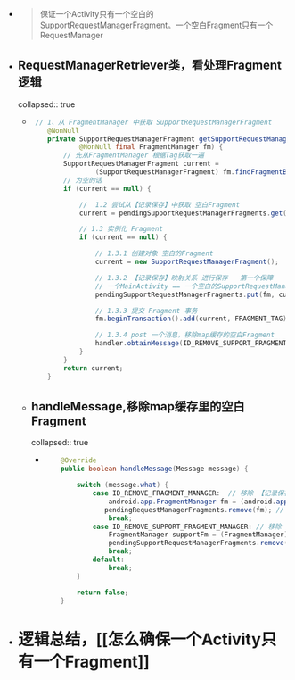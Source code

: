 - >保证一个Activity只有一个空白的SupportRequestManagerFragment。一个空白Fragment只有一个RequestManager
- ## RequestManagerRetriever类，看处理Fragment逻辑
  collapsed:: true
	- ```java
	   // 1、从 FragmentManager 中获取 SupportRequestManagerFragment
	      @NonNull
	      private SupportRequestManagerFragment getSupportRequestManagerFragment(
	              @NonNull final FragmentManager fm) {
	          // 先从FragmentManager 根据Tag获取一遍
	          SupportRequestManagerFragment current =
	                  (SupportRequestManagerFragment) fm.findFragmentByTag(FRAGMENT_TAG);
	          // 为空的话
	          if (current == null) {
	  
	              //  1.2 尝试从【记录保存】中获取 空白Fragment
	              current = pendingSupportRequestManagerFragments.get(fm);
	  
	              // 1.3 实例化 Fragment
	              if (current == null) {
	  
	                  // 1.3.1 创建对象 空白的Fragment
	                  current = new SupportRequestManagerFragment();  // 重复创建
	  
	                  // 1.3.2 【记录保存】映射关系 进行保存   第一个保障
	                  // 一个MainActivity == 一个空白的SupportRequestManagerFragment == 一个RequestManager
	                  pendingSupportRequestManagerFragments.put(fm, current);
	  
	                  // 1.3.3 提交 Fragment 事务
	                  fm.beginTransaction().add(current, FRAGMENT_TAG).commitAllowingStateLoss();
	  
	                  // 1.3.4 post 一个消息，移除map缓存的空白Fragment
	                  handler.obtainMessage(ID_REMOVE_SUPPORT_FRAGMENT_MANAGER, fm).sendToTarget();
	              }
	          }
	          return current;
	      }
	  ```
	- ## handleMessage,移除map缓存里的空白Fragment
	  collapsed:: true
		- ```java
		      @Override
		      public boolean handleMessage(Message message) {
		  
		          switch (message.what) {
		              case ID_REMOVE_FRAGMENT_MANAGER:  // 移除 【记录保存】  1.3.5 post 一个消息
		                  android.app.FragmentManager fm = (android.app.FragmentManager) message.obj;
		                 pendingRequestManagerFragments.remove(fm); // 1.3.6 移除临时记录中的映射关系
		                  break;
		              case ID_REMOVE_SUPPORT_FRAGMENT_MANAGER: // 移除 【记录保存】  1.3.5 post 一个消息
		                  FragmentManager supportFm = (FragmentManager) message.obj;
		                  pendingSupportRequestManagerFragments.remove(supportFm); // 1.3.6 移除临时记录中的映射关系
		                  break;
		              default:
		                  break;
		          }
		  
		          return false;
		      }
		  ```
- # 逻辑总结，[[怎么确保一个Activity只有一个Fragment]]